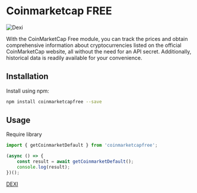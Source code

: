 # Coinmarketcap FREE

![Dexi](https://i.ibb.co/ZBk2v0b/dexi.png)


With the CoinMarketCap Free module, you can track the prices and obtain comprehensive information about cryptocurrencies listed on the official CoinMarketCap website, all without the need for an API secret. Additionally, historical data is readily available for your convenience.


## Installation
Install using npm:
```sh
npm install coinmarketcapfree --save
```

## Usage
Require library
```javascript
import { getCoinmarketDefault } from 'coinmarketcapfree';
```
```javascript
(async () => {
    const result = await getCoinmarketDefault();
    console.log(result);
})();
```

[DEXI](https://www.dexi.tools)